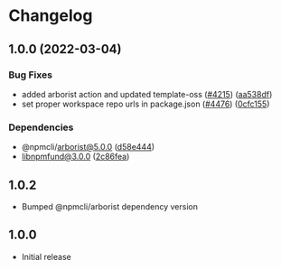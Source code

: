 # Changelog

## 1.0.0 (2022-03-04)


### Bug Fixes

* added arborist action and updated template-oss ([#4215](https://www.github.com/forking-repos/cli/issues/4215)) ([aa538df](https://www.github.com/forking-repos/cli/commit/aa538df4c19f46d2e24e2635d1214176c662fcea))
* set proper workspace repo urls in package.json ([#4476](https://www.github.com/forking-repos/cli/issues/4476)) ([0cfc155](https://www.github.com/forking-repos/cli/commit/0cfc155db5f11ce23419e440111d99a63bf39754))


### Dependencies

* @npmcli/arborist@5.0.0 ([d58e444](https://www.github.com/forking-repos/cli/commit/d58e4442b0a16c84219d5f80ab88ef68ad209918))
* libnpmfund@3.0.0 ([2c86fea](https://www.github.com/forking-repos/cli/commit/2c86feaf1f974ee510563c7d93c0dd26f6355b15))

## 1.0.2

- Bumped @npmcli/arborist dependency version

## 1.0.0

- Initial release
